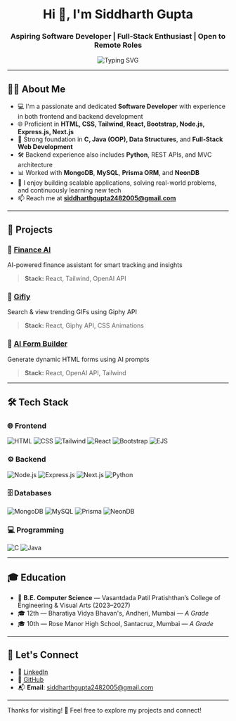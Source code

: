 <h1 align="center">Hi 👋, I'm Siddharth Gupta</h1>
<h3 align="center">Aspiring Software Developer | Full-Stack Enthusiast | Open to Remote Roles</h3>

<p align="center">
  <img src="https://readme-typing-svg.herokuapp.com?font=Fira+Code&duration=2000&pause=1000&center=true&vCenter=true&width=435&lines=Web+Developer+%7C+Full-Stack+Projects;MongoDB+%7C+Node.js+%7C+React+%7C+MySQL;Lifelong+Learner+%26+Problem+Solver" alt="Typing SVG" />
</p>

---

## 👨‍💻 About Me

- 💻 I'm a passionate and dedicated **Software Developer** with experience in both frontend and backend development  
- 🌐 Proficient in **HTML, CSS, Tailwind, React, Bootstrap, Node.js, Express.js, Next.js**
- 🧠 Strong foundation in **C, Java (OOP), Data Structures**, and **Full-Stack Web Development**
- 🛠️ Backend experience also includes **Python**, REST APIs, and MVC architecture
- 📊 Worked with **MongoDB**, **MySQL**, **Prisma ORM**, and **NeonDB**
- 🚀 I enjoy building scalable applications, solving real-world problems, and continuously learning new tech
- 📫 Reach me at **siddharthgupta2482005@gmail.com**

---

## 🔨 Projects

### 💼 [Finance AI](https://finanace-ai-sidd.vercel.app/)
AI-powered finance assistant for smart tracking and insights  
> **Stack:** React, Tailwind, OpenAI API

### 📸 [Gifly](https://sidd-gifly.vercel.app/)
Search & view trending GIFs using Giphy API  
> **Stack:** React, Giphy API, CSS Animations

### 🧾 [AI Form Builder](https://ai-form-builder-sidd.vercel.app/)
Generate dynamic HTML forms using AI prompts  
> **Stack:** React, OpenAI API, Tailwind

---

## 🛠️ Tech Stack

### 🌐 Frontend
![HTML](https://img.shields.io/badge/HTML-e34c26?style=for-the-badge&logo=html5&logoColor=white)
![CSS](https://img.shields.io/badge/CSS-264de4?style=for-the-badge&logo=css3&logoColor=white)
![Tailwind](https://img.shields.io/badge/Tailwind-38b2ac?style=for-the-badge&logo=tailwind-css&logoColor=white)
![React](https://img.shields.io/badge/React-61dafb?style=for-the-badge&logo=react&logoColor=black)
![Bootstrap](https://img.shields.io/badge/Bootstrap-563d7c?style=for-the-badge&logo=bootstrap&logoColor=white)
![EJS](https://img.shields.io/badge/EJS-8a2be2?style=for-the-badge)

### ⚙️ Backend
![Node.js](https://img.shields.io/badge/Node.js-3c873a?style=for-the-badge&logo=node.js&logoColor=white)
![Express.js](https://img.shields.io/badge/Express.js-000000?style=for-the-badge&logo=express&logoColor=white)
![Next.js](https://img.shields.io/badge/Next.js-000000?style=for-the-badge&logo=next.js&logoColor=white)
![Python](https://img.shields.io/badge/Python-3776AB?style=for-the-badge&logo=python&logoColor=white)

### 🗄️ Databases
![MongoDB](https://img.shields.io/badge/MongoDB-47a248?style=for-the-badge&logo=mongodb&logoColor=white)
![MySQL](https://img.shields.io/badge/MySQL-00758f?style=for-the-badge&logo=mysql&logoColor=white)
![Prisma](https://img.shields.io/badge/Prisma-2D3748?style=for-the-badge&logo=prisma&logoColor=white)
![NeonDB](https://img.shields.io/badge/Neon-0080FF?style=for-the-badge&logo=postgresql&logoColor=white)

### 💻 Programming
![C](https://img.shields.io/badge/C-00599C?style=for-the-badge&logo=c&logoColor=white)
![Java](https://img.shields.io/badge/Java-007396?style=for-the-badge&logo=java&logoColor=white)

---

## 🎓 Education

- 🏫 **B.E. Computer Science** — Vasantdada Patil Pratishthan’s College of Engineering & Visual Arts (2023–2027)  
- 🎓 12th — Bharatiya Vidya Bhavan's, Andheri, Mumbai — *A Grade*  
- 🎓 10th — Rose Manor High School, Santacruz, Mumbai — *A Grade*

---

## 🤝 Let's Connect

- 💼 [LinkedIn](https://linkedin.com/in/sidd-gupta05)
- 🐙 [GitHub](https://github.com/sidd-gupta05)
- 📬 **Email**: siddharthgupta2482005@gmail.com

---

Thanks for visiting! 🚀 Feel free to explore my projects and connect!

